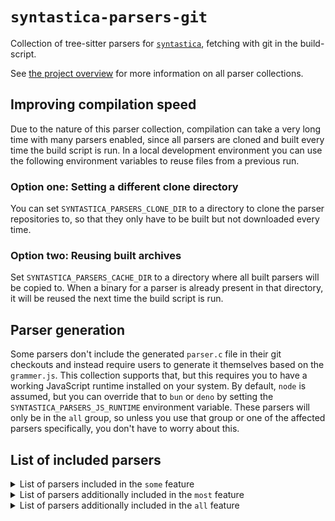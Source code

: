 # `syntastica-parsers-git`

Collection of tree-sitter parsers for
[`syntastica`](https://crates.io/crates/syntastica), fetching with git in the
build-script.

See
[the project overview](https://rubixdev.github.io/syntastica/syntastica/#parser-collections)
for more information on all parser collections.

## Improving compilation speed

Due to the nature of this parser collection, compilation can take a very long
time with many parsers enabled, since all parsers are cloned and built every
time the build script is run. In a local development environment you can use the
following environment variables to reuse files from a previous run.

### Option one: Setting a different clone directory

You can set `SYNTASTICA_PARSERS_CLONE_DIR` to a directory to clone the parser
repositories to, so that they only have to be built but not downloaded every
time.

### Option two: Reusing built archives

Set `SYNTASTICA_PARSERS_CACHE_DIR` to a directory where all built parsers will
be copied to. When a binary for a parser is already present in that directory,
it will be reused the next time the build script is run.

## Parser generation

Some parsers don't include the generated `parser.c` file in their git checkouts
and instead require users to generate it themselves based on the `grammer.js`.
This collection supports that, but this requires you to have a working
JavaScript runtime installed on your system. By default, `node` is assumed, but
you can override that to `bun` or `deno` by setting the
`SYNTASTICA_PARSERS_JS_RUNTIME` environment variable. These parsers will only be
in the `all` group, so unless you use that group or one of the affected parsers
specifically, you don't have to worry about this.

<!-- Everything under here is autogenerated by running `cargo xtask codegen` -->
<!-- DO NOT EDIT! -->

## List of included parsers

<!-- dprint-ignore-start -->

<details>
<summary>List of parsers included in the <span class="stab portability"><code>some</code></span> feature</summary>

- [bash](https://github.com/tree-sitter/tree-sitter-bash/tree/0c46d792d54c536be5ff7eb18eb95c70fccdb232)
- [c](https://github.com/tree-sitter/tree-sitter-c/tree/2a265d69a4caf57108a73ad2ed1e6922dd2f998c)
- [cpp](https://github.com/tree-sitter/tree-sitter-cpp/tree/e5cea0ec884c5c3d2d1e41a741a66ce13da4d945)
- [css](https://github.com/tree-sitter/tree-sitter-css/tree/6e327db434fec0ee90f006697782e43ec855adf5)
- [go](https://github.com/tree-sitter/tree-sitter-go/tree/5e73f476efafe5c768eda19bbe877f188ded6144)
- [html](https://github.com/tree-sitter/tree-sitter-html/tree/cbb91a0ff3621245e890d1c50cc811bffb77a26b)
- [java](https://github.com/tree-sitter/tree-sitter-java/tree/a7db5227ec40fcfe94489559d8c9bc7c8181e25a)
- [javascript](https://github.com/tree-sitter/tree-sitter-javascript/tree/6fbef40512dcd9f0a61ce03a4c9ae7597b36ab5c)
- [json](https://github.com/tree-sitter/tree-sitter-json/tree/46aa487b3ade14b7b05ef92507fdaa3915a662a3)
- [kotlin](https://github.com/fwcd/tree-sitter-kotlin/tree/c4ddea359a7ff4d92360b2efcd6cfce5dc25afe6)
- [lua](https://github.com/muniftanjim/tree-sitter-lua/tree/68d29aa745b68ae22cbbdb5dcb68c20232521ff6)
- [python](https://github.com/tree-sitter/tree-sitter-python/tree/710796b8b877a970297106e5bbc8e2afa47f86ec)
- [rust](https://github.com/tree-sitter/tree-sitter-rust/tree/6e883a2adea9414799300699e78c0d2f032b5c46)
- [toml](https://github.com/Mathspy/tree-sitter-toml/tree/ae4cdb5d27bf876a432b6c30b6a88f56c9b3e761)
- [tsx](https://github.com/tree-sitter/tree-sitter-typescript/tree/75b3874edb2dc714fb1fd77a32013d0f8699989f)
- [typescript](https://github.com/tree-sitter/tree-sitter-typescript/tree/75b3874edb2dc714fb1fd77a32013d0f8699989f)
- [yaml](https://github.com/tree-sitter-grammars/tree-sitter-yaml/tree/1805917414a9a8ba2473717fd69447277a175fae)

</details>

<details>
<summary>List of parsers additionally included in the <span class="stab portability"><code>most</code></span> feature</summary>

- [asm](https://github.com/rush-rs/tree-sitter-asm/tree/5bb5b03e3c1ce5853b5282b9fba060f7c7bbf11e)
- [c_sharp](https://github.com/tree-sitter/tree-sitter-c-sharp/tree/b5eb5742f6a7e9438bee22ce8026d6b927be2cd7)
- [clojure](https://github.com/sogaiu/tree-sitter-clojure/tree/f4236d4da8aa92bc105d9c118746474c608e6af7)
- [cmake](https://github.com/uyha/tree-sitter-cmake/tree/cd00bbcb77fe31283ca79b0038387ec7411759ae)
- [comment](https://github.com/stsewd/tree-sitter-comment/tree/3555706cef8b98d3e4c7379d7260548ff03ad363)
- [dart](https://github.com/UserNobody14/tree-sitter-dart/tree/e81af6ab94a728ed99c30083be72d88e6d56cf9e)
- [diff](https://github.com/the-mikedavis/tree-sitter-diff/tree/e42b8def4f75633568f1aecfe01817bf15164928)
- [elixir](https://github.com/elixir-lang/tree-sitter-elixir/tree/86ec2ed45d6d9433b4e0b88cd3d96796bd45625f)
- [haskell](https://github.com/tree-sitter/tree-sitter-haskell/tree/0975ef72fc3c47b530309ca93937d7d143523628)
- [jsdoc](https://github.com/tree-sitter/tree-sitter-jsdoc/tree/a417db5dbdd869fccb6a8b75ec04459e1d4ccd2c)
- [json5](https://github.com/Joakker/tree-sitter-json5/tree/ab0ba8229d639ec4f3fa5f674c9133477f4b77bd)
- [jsonc](https://gitlab.com/WhyNotHugo/tree-sitter-jsonc/tree/02b01653c8a1c198ae7287d566efa86a135b30d5)
- [luap](https://github.com/tree-sitter-grammars/tree-sitter-luap/tree/c134aaec6acf4fa95fe4aa0dc9aba3eacdbbe55a)
- [make](https://github.com/tree-sitter-grammars/tree-sitter-make/tree/5e9e8f8ff3387b0edcaa90f46ddf3629f4cfeb1d)
- [markdown](https://github.com/MDeiml/tree-sitter-markdown/tree/192407ab5a24bfc24f13332979b5e7967518754a)
- [markdown_inline](https://github.com/MDeiml/tree-sitter-markdown/tree/192407ab5a24bfc24f13332979b5e7967518754a)
- [nix](https://github.com/nix-community/tree-sitter-nix/tree/48057cf966641e7a49b09700550751195c34bcb5)
- [php](https://github.com/tree-sitter/tree-sitter-php/tree/f7cf7348737d8cff1b13407a0bfedce02ee7b046)
- [php_only](https://github.com/tree-sitter/tree-sitter-php/tree/f7cf7348737d8cff1b13407a0bfedce02ee7b046)
- [printf](https://github.com/ObserverOfTime/tree-sitter-printf/tree/df6b69967db7d74ab338a86a9ab45c0966c5ee3c)
- [regex](https://github.com/tree-sitter/tree-sitter-regex/tree/b638d29335ef41215b86732dd51be34c701ef683)
- [ruby](https://github.com/tree-sitter/tree-sitter-ruby/tree/89bd7a8e5450cb6a942418a619d30469f259e5d6)
- [scala](https://github.com/tree-sitter/tree-sitter-scala/tree/d67fe3ba3879bd7ba74bd7f56c9a38fed241ba25)
- [scss](https://github.com/serenadeai/tree-sitter-scss/tree/c478c6868648eff49eb04a4df90d703dc45b312a)
- [sql](https://github.com/derekstride/tree-sitter-sql/tree/937641451304d12eda7c35bd0e113ffd3f556645)
- [swift](https://github.com/alex-pinkus/tree-sitter-swift/tree/42ad8f6b4dc9b46285893cc37b460323b54932d4)
- [typst](https://github.com/uben0/tree-sitter-typst/tree/46cf4ded12ee974a70bf8457263b67ad7ee0379d)
- [zig](https://github.com/tree-sitter-grammars/tree-sitter-zig/tree/b670c8df85a1568f498aa5c8cae42f51a90473c0)

</details>

<details>
<summary>List of parsers additionally included in the <span class="stab portability"><code>all</code></span> feature</summary>

- [bibtex](https://github.com/latex-lsp/tree-sitter-bibtex/tree/ccfd77db0ed799b6c22c214fe9d2937f47bc8b34)
- [dockerfile](https://github.com/camdencheek/tree-sitter-dockerfile/tree/971acdd908568b4531b0ba28a445bf0bb720aba5)
- [ebnf](https://github.com/RubixDev/ebnf/tree/8e635b0b723c620774dfb8abf382a7f531894b40)
- [ejs](https://github.com/tree-sitter/tree-sitter-embedded-template/tree/8495d106154741e6d35d37064f864758ece75de6)
- [erb](https://github.com/tree-sitter/tree-sitter-embedded-template/tree/8495d106154741e6d35d37064f864758ece75de6)
- [fish](https://github.com/ram02z/tree-sitter-fish/tree/70640c0696abde32622afc43291a385681afbd32)
- [gleam](https://github.com/gleam-lang/tree-sitter-gleam/tree/af6043419f5aa0f8b6c2a26db0187aefa46c7f5f)
- [hexdump](https://github.com/rush-rs/tree-sitter-hexdump/tree/09eaf4fcfed00be93928d7d3d82b490cd1343b80)
- [julia](https://github.com/tree-sitter/tree-sitter-julia/tree/12a3aede757bc7fbdfb1909507c7a6fddd31df37)
- [lalrpop](https://github.com/traxys/tree-sitter-lalrpop/tree/a7f5ea297bd621d072ed4cb2cc8ba5ae64ae3c4b)
- [latex](https://github.com/latex-lsp/tree-sitter-latex/tree/7b06f6ed394308e7407a1703d2724128c45fc9d7)
- [llvm](https://github.com/benwilliamgraham/tree-sitter-llvm/tree/c14cb839003348692158b845db9edda201374548)
- [ocaml](https://github.com/tree-sitter/tree-sitter-ocaml/tree/91e4d9106f5da8199ab5158ba65e02da3e664597)
- [ocaml_interface](https://github.com/tree-sitter/tree-sitter-ocaml/tree/91e4d9106f5da8199ab5158ba65e02da3e664597)
- [ql](https://github.com/tree-sitter/tree-sitter-ql/tree/1fd627a4e8bff8c24c11987474bd33112bead857)
- [rush](https://github.com/rush-rs/tree-sitter-rush/tree/babbc5c116ce964e89bc9ccc9df36d16c623fba9)
- [ursa](https://github.com/ursalang/tree-sitter-ursa/tree/d023d044590d461bf586c56854b2630fef0d17cc)
- [verilog](https://github.com/gmlarumbe/tree-sitter-systemverilog/tree/3251f8cee388314ed425c5e5da2021113f0b6afb)
- [wat](https://github.com/wasm-lsp/tree-sitter-wasm/tree/2ca28a9f9d709847bf7a3de0942a84e912f59088)

</details>

<!-- dprint-ignore-end -->
